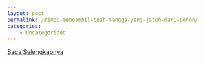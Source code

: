 ```yaml
---
layout: post
permalink: /mimpi-mengambil-buah-mangga-yang-jatuh-dari-pohon/
categories:
    - Uncategorized
---
```


[Baca Selengkapnya](/03)